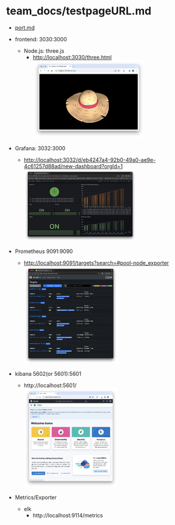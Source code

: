 # team_docs/testpageURL.md

- [port.md](port.md)

- frontend: 3030:3000
  - Node.js: three.js 
    - <http://localhost:3030/three.html>  
  <img src="img/スクリーンショット 2024-03-01 11.45.21.png" width="300" alt="alt">　　

- Grafana: 3032:3000
  - <http://localhost:3032/d/eb4247a4-92b0-49a0-ae9e-4c61257d88ad/new-dashboard?orgId=1>
  <img src="img/スクリーンショット 2024-03-01 3.06.16.png" width="300" alt="alt">　　

- Prometheus 9091:9090
  - <http://localhost:9091/targets?search=#pool-node_exporter>  
  <img src="img/スクリーンショット 2024-03-01 3.43.25.png" width="250" alt="alt text" >　　

- kibana 5602(or 5601):5601
  - http://localhost:5601/  
  <img src="img/スクリーンショット 2024-03-01 13.03.58.png" width="250" alt="alt text" >　　


- Metrics/Exporter
  - elk
    - http://localhost:9114/metrics